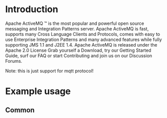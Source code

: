 # Introduction

Apache ActiveMQ ™ is the most popular and powerful open source messaging and Integration Patterns server.
Apache ActiveMQ is fast, supports many Cross Language Clients and Protocols, comes with easy to use Enterprise Integration Patterns and many advanced features while fully supporting JMS 1.1 and J2EE 1.4. Apache ActiveMQ is released under the Apache 2.0 License
Grab yourself a Download, try our Getting Started Guide, surf our FAQ or start Contributing and join us on our Discussion Forums.

Note: this is just support for mqtt protocol!

# Example usage

## Common


```sudo docker run -d -p 11881:1881 duruo850/activemq
```

